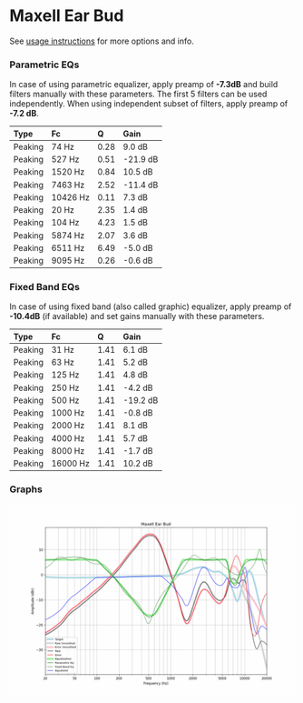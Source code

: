 # Maxell Ear Bud
See [usage instructions](https://github.com/jaakkopasanen/AutoEq#usage) for more options and info.

### Parametric EQs
In case of using parametric equalizer, apply preamp of **-7.3dB** and build filters manually
with these parameters. The first 5 filters can be used independently.
When using independent subset of filters, apply preamp of **-7.2 dB**.

| Type    | Fc       |    Q | Gain     |
|:--------|:---------|:-----|:---------|
| Peaking | 74 Hz    | 0.28 | 9.0 dB   |
| Peaking | 527 Hz   | 0.51 | -21.9 dB |
| Peaking | 1520 Hz  | 0.84 | 10.5 dB  |
| Peaking | 7463 Hz  | 2.52 | -11.4 dB |
| Peaking | 10426 Hz | 0.11 | 7.3 dB   |
| Peaking | 20 Hz    | 2.35 | 1.4 dB   |
| Peaking | 104 Hz   | 4.23 | 1.5 dB   |
| Peaking | 5874 Hz  | 2.07 | 3.6 dB   |
| Peaking | 6511 Hz  | 6.49 | -5.0 dB  |
| Peaking | 9095 Hz  | 0.26 | -0.6 dB  |

### Fixed Band EQs
In case of using fixed band (also called graphic) equalizer, apply preamp of **-10.4dB**
(if available) and set gains manually with these parameters.

| Type    | Fc       |    Q | Gain     |
|:--------|:---------|:-----|:---------|
| Peaking | 31 Hz    | 1.41 | 6.1 dB   |
| Peaking | 63 Hz    | 1.41 | 5.2 dB   |
| Peaking | 125 Hz   | 1.41 | 4.8 dB   |
| Peaking | 250 Hz   | 1.41 | -4.2 dB  |
| Peaking | 500 Hz   | 1.41 | -19.2 dB |
| Peaking | 1000 Hz  | 1.41 | -0.8 dB  |
| Peaking | 2000 Hz  | 1.41 | 8.1 dB   |
| Peaking | 4000 Hz  | 1.41 | 5.7 dB   |
| Peaking | 8000 Hz  | 1.41 | -1.7 dB  |
| Peaking | 16000 Hz | 1.41 | 10.2 dB  |

### Graphs
![](./Maxell%20Ear%20Bud.png)